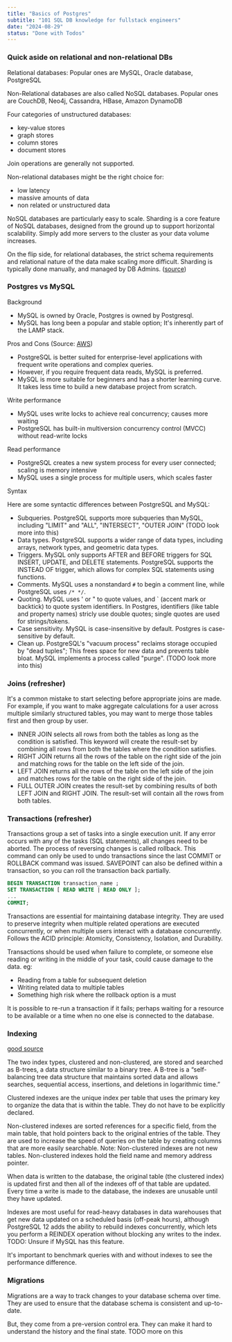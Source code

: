 ```yaml
---
title: "Basics of Postgres"
subtitle: "101 SQL DB knowledge for fullstack engineers"
date: "2024-08-29"
status: "Done with Todos"
---
```


### Quick aside on relational and non-relational DBs

Relational databases: Popular ones are MySQL, Oracle database, PostgreSQL

Non-Relational databases are also called NoSQL databases. Popular ones are CouchDB, Neo4j, Cassandra, HBase, Amazon DynamoDB

Four categories of unstructured databases:

- key-value stores
- graph stores
- column stores
- document stores

Join operations are generally not supported.

Non-relational databases might be the right choice for:

- low latency
- massive amounts of data
- non related or unstructured data

NoSQL databases are particularly easy to scale. Sharding is a core feature of NoSQL databases, designed from the ground up to support horizontal scalability. Simply add more servers to the cluster as your data volume increases.

On the flip side, for relational databases, the strict schema requirements and relational nature of the data make scaling more difficult. Sharding is typically done manually, and managed by DB Admins. ([source](https://www.linkedin.com/pulse/sharding-rdbms-vs-nosql-vagdevi-kommineni-wvehc/))

### Postgres vs MySQL

Background

- MySQL is owned by Oracle, Postgres is owned by Postgresql.
- MySQL has long been a popular and stable option; It's inherently part of the LAMP stack.

Pros and Cons (Source: [AWS](https://aws.amazon.com/compare/the-difference-between-mysql-vs-postgresql))

- PostgreSQL is better suited for enterprise-level applications with frequent write operations and complex queries.
- However, if you require frequent data reads, MySQL is preferred.
- MySQL is more suitable for beginners and has a shorter learning curve. It takes less time to build a new database project from scratch.

Write performance

- MySQL uses write locks to achieve real concurrency; causes more waiting
- PostgreSQL has built-in multiversion concurrency control (MVCC) without read-write locks

Read performance

- PostgreSQL creates a new system process for every user connected; scaling is memory intensive
- MySQL uses a single process for multiple users, which scales faster

Syntax

Here are some syntactic differences between PostgreSQL and MySQL:

- Subqueries. PostgreSQL supports more subqueries than MySQL, including "LIMIT" and "ALL", "INTERSECT", "OUTER JOIN" (TODO look more into this)
- Data types. PostgreSQL supports a wider range of data types, including arrays, network types, and geometric data types.
- Triggers. MySQL only supports AFTER and BEFORE triggers for SQL INSERT, UPDATE, and DELETE statements. PostgreSQL supports the INSTEAD OF trigger, which allows for complex SQL statements using functions.
- Comments. MySQL uses a nonstandard `#` to begin a comment line, while PostgreSQL uses `/* */`.
- Quoting. MySQL uses ' or " to quote values, and ` (accent mark or backtick) to quote system identifiers. In Postgres, identifiers (like table and property names) stricly use double quotes; single quotes are used for strings/tokens.
- Case sensitivity. MySQL is case-insensitive by default. Postgres is case-sensitive by default.
- Clean up. PostgreSQL's "vacuum process" reclaims storage occupied by "dead tuples"; This frees space for new data and prevents table bloat. MySQL implements a process called "purge". (TODO look more into this)

### Joins (refresher)

It's a common mistake to start selecting before appropriate joins are made. For example, if you want to make aggregate calculations for a user across multiple similarly structured tables, you may want to merge those tables first and then group by user.

- INNER JOIN selects all rows from both the tables as long as the condition is satisfied. This keyword will create the result-set by combining all rows from both the tables where the condition satisfies.
- RIGHT JOIN returns all the rows of the table on the right side of the join and matching rows for the table on the left side of the join.
- LEFT JOIN returns all the rows of the table on the left side of the join and matches rows for the table on the right side of the join.
- FULL OUTER JOIN creates the result-set by combining results of both LEFT JOIN and RIGHT JOIN. The result-set will contain all the rows from both tables.

### Transactions (refresher)

Transactions group a set of tasks into a single execution unit. If any error occurs with any of the tasks (SQL statements), all changes need to be aborted. The process of reversing changes is called rollback. This command can only be used to undo transactions since the last COMMIT or ROLLBACK command was issued. SAVEPOINT can also be defined within a transaction, so you can roll the transaction back partially.

```sql
BEGIN TRANSACTION transaction_name ;
SET TRANSACTION [ READ WRITE | READ ONLY ];
...
COMMIT;
```

Transactions are essential for maintaining database integrity. They are used to preserve integrity when multiple related operations are executed concurrently, or when multiple users interact with a database concurrently. Follows the ACID principle: Atomicity, Consistency, Isolation, and Durability.

Transactions should be used when failure to complete, or someone else reading or writing in the middle of your task, could cause damage to the data. eg:

- Reading from a table for subsequent deletion
- Writing related data to multiple tables
- Something high risk where the rollback option is a must

It is possible to re-run a transaction if it fails; perhaps waiting for a resource to be available or a time when no one else is connected to the database.

### Indexing

[good source](https://www.atlassian.com/data/sql/how-indexing-works)

The two index types, clustered and non-clustered, are stored and searched as B-trees, a data structure similar to a binary tree. A B-tree is a “self-balancing tree data structure that maintains sorted data and allows searches, sequential access, insertions, and deletions in logarithmic time.”

Clustered indexes are the unique index per table that uses the primary key to organize the data that is within the table. They do not have to be explicitly declared.

Non-clustered indexes are sorted references for a specific field, from the main table, that hold pointers back to the original entries of the table. They are used to increase the speed of queries on the table by creating columns that are more easily searchable. Note: Non-clustered indexes are not new tables. Non-clustered indexes hold the field name and memory address pointer.

When data is written to the database, the original table (the clustered index) is updated first and then all of the indexes off of that table are updated. Every time a write is made to the database, the indexes are unusable until they have updated.

Indexes are most useful for read-heavy databases in data warehouses that get new data updated on a scheduled basis (off-peak hours), although PostgreSQL 12 adds the ability to rebuild indexes concurrently, which lets you perform a REINDEX operation without blocking any writes to the index. TODO: Unsure if MySQL has this feature.

It's important to benchmark queries with and without indexes to see the performance difference.

### Migrations

Migrations are a way to track changes to your database schema over time. They are used to ensure that the database schema is consistent and up-to-date.

But, they come from a pre-version control era. They can make it hard to understand the history and the final state. TODO more on this

